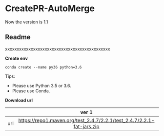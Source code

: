 # CreatePR-AutoMerge

Now the version is 1.1
## **Readme**
xxxxxxxxxxxxxxxxxxxxxxxxxxxxxxxxxxxxxxxxxxxxx

**Create env**
```
conda create --name py36 python=3.6
```

Tips:
* Please use Python 3.5 or 3.6.
* Please use Conda.


**Download url**

|           | ver 1 | ver 2 |
| :-------: | :---------: | :--------------------------: |
| url | https://repo1.maven.org/test_2.4.7/2.2.1/test_2.4.7/2.2.1-fat-jars.zip | https://oss.sonatype.org/content/repositories/snapshots/com/test/test_2.4.7/2.2.1-SNAPSHOT/ |
